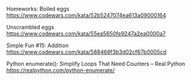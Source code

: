 Homeworks:
Boiled eggs
https://www.codewars.com/kata/52b5247074ea613a09000164

Unscrambled eggs
https://www.codewars.com/kata/55ea5650fe9247a2ea0000a7

Simple Fun #15: Addition
https://www.codewars.com/kata/588468f3b3d02cf67b0005cd

Python enumerate(): Simplify Loops That Need Counters – Real Python
https://realpython.com/python-enumerate/